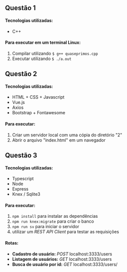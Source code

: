## Questão 1

#### Tecnologias utilizadas: 
* C++

#### Para executar em um terminal Linux:
1. Compilar utilizando `$ g++ quaseprimos.cpp`
2. Executar utilizando `$ ./a.out`

## Questão 2

#### Tecnologias utilizadas: 
* HTML + CSS + Javascript
* Vue.js
* Axios
* Bootstrap + Fontawesome

#### Para executar:
1. Criar um servidor local com uma cópia do diretório "2"
3. Abrir o arquivo "index.html" em um navegador

## Questão 3

#### Tecnologias utilizadas: 
* Typescript
* Node
* Express
* Knex / Sqlite3


#### Para executar:
1. `npm install` para instalar as dependências
2. `npm run knex:migrate` para criar o banco
3. `npm run sv` para iniciar o servidor
4.  utilizar um _REST API Client_ para testar as requisições

#### Rotas:
* **Cadastro de usuário:** _POST_ localhost:3333/users
* **Listagem de usuários:** _GET_ localhost:3333/users
* **Busca de usuário por id:** _GET_ localhost:3333/users/<id>
